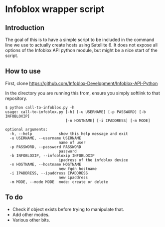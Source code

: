 # Infoblox wrapper script

## Introduction
The goal of this is to have a simple script to be included in the command line we use to actually create hosts using Satellite 6.
It does not expose all options of the Infoblox API python module, but might be a nice start of the script.

## How to use
First, clone https://github.com/Infoblox-Development/Infoblox-API-Python

In the directory you are running this from, ensure you simply softlink to that repository. 

~~~
$ python call-to-infoblox.py -h
usage: call-to-infoblox.py [-h] [-u USERNAME] [-p PASSWORD] [-b INFOBLOXIP]
                           [-n HOSTNAME] [-i IPADDRESS] [-m MODE]

optional arguments:
  -h, --help            show this help message and exit
  -u USERNAME, --username USERNAME
                        name of user
  -p PASSWORD, --password PASSWORD
                        password
  -b INFOBLOXIP, --infobloxip INFOBLOXIP
                        ipadress of the infoblox device
  -n HOSTNAME, --hostname HOSTNAME
                        new fqdn hostname
  -i IPADDRESS, --ipaddress IPADDRESS
                        new ipaddress
  -m MODE, --mode MODE  mode: create or delete
~~~

## To do
* Check if object exists before trying to manipulate that.
* Add other modes.
* Various other bits.
